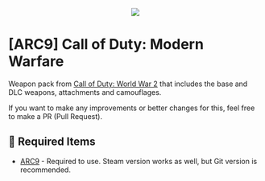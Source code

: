 <p align="center">
 <img src="https://github.com/CurlySparkle/ARC9-COD2019/assets/12680810/1de3b3fb-e867-4343-8ce9-1a69a53b5dad" />
</p>

# [ARC9] Call of Duty: Modern Warfare
Weapon pack from [Call of Duty: World War 2](https://store.steampowered.com/app/476600/Call_of_Duty_WWII/) that includes the base and DLC weapons, attachments and camouflages.

If you want to make any improvements or better changes for this, feel free to make a PR (Pull Request).

## 🔽 Required Items

 - [ARC9](https://github.com/HaodongMo/ARC-9) - Required to use. Steam version works as well, but Git version is recommended.
